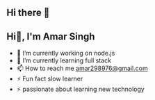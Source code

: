 ## Hi there 👋

<h2>Hi👋, I'm Amar Singh</h2>
<!--
**amarsingh789/amarsingh789** is a ✨ _special_ ✨ repository because its `README.md` (this file) appears on your GitHub profile.
-->
<!-- Here are some ideas to get you started: -->

- 🔭 I’m currently working on node.js
- 🌱 I’m currently learning full stack
- 📫 How to reach me amar298976@gmail.com
- ⚡ Fun fact slow learner
- ⚡ passionate about learning new technology
  
